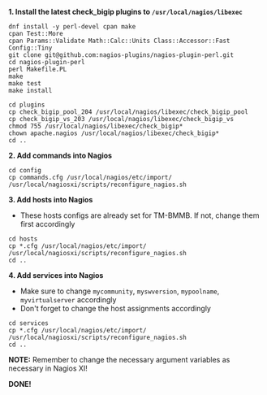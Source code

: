 **1. Install the latest check_bigip plugins to `/usr/local/nagios/libexec`**

```
dnf install -y perl-devel cpan make
cpan Test::More
cpan Params::Validate Math::Calc::Units Class::Accessor::Fast Config::Tiny
git clone git@github.com:nagios-plugins/nagios-plugin-perl.git
cd nagios-plugin-perl
perl Makefile.PL
make
make test
make install

cd plugins
cp check_bigip_pool_204 /usr/local/nagios/libexec/check_bigip_pool
cp check_bigip_vs_203 /usr/local/nagios/libexec/check_bigip_vs
chmod 755 /usr/local/nagios/libexec/check_bigip*
chown apache.nagios /usr/local/nagios/libexec/check_bigip*
cd ..
```

**2. Add commands into Nagios**

```
cd config
cp commands.cfg /usr/local/nagios/etc/import/
/usr/local/nagiosxi/scripts/reconfigure_nagios.sh
```


**3. Add hosts into Nagios**
- These hosts configs are already set for TM-BMMB. If not, change them first accordingly

```
cd hosts
cp *.cfg /usr/local/nagios/etc/import/
/usr/local/nagiosxi/scripts/reconfigure_nagios.sh
cd ..
```


**4. Add services into Nagios**
- Make sure to change `mycommunity`, `myswversion`, `mypoolname`, `myvirtualserver` accordingly
- Don't forget to change the host assignments accordingly

```
cd services
cp *.cfg /usr/local/nagios/etc/import/
/usr/local/nagiosxi/scripts/reconfigure_nagios.sh
cd ..
```

**NOTE:** Remember to change the necessary argument variables as necessary in Nagios XI!


**DONE!**

